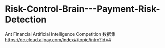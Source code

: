 # Risk-Control-Brain---Payment-Risk-Detection
Ant Financial Artificial Intelligence Competition
数据集  https://dc.cloud.alipay.com/index#/topic/intro?id=4
